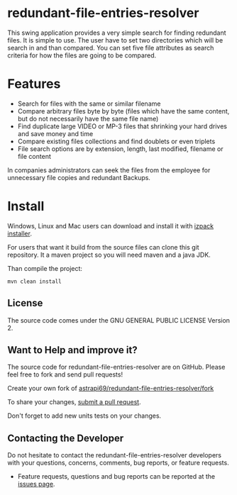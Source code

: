 # redundant-file-entries-resolver

This swing application provides a very simple search for finding
redundant files. It is simple to use. The user have to set two
directories which will be search in and than compared. You can set five file attributes as search criteria for how
the files are going to be compared.

# Features

- Search for files with the same or similar filename
- Compare arbitrary files byte by byte (files which have the same content, but do not necessarily have the same file name) 
- Find duplicate large VIDEO or MP-3 files that shrinking your hard drives and save money and time
- Compare existing files collections and find doublets or even triplets
- File search options are by extension, length, last modified, filename or file content

In companies administrators can seek the files from the employee for unnecessary file copies and redundant Backups.

# Install

Windows, Linux and Mac users can download and install it with [izpack installer](https://sourceforge.net/projects/findsamefiles/files/latest/download).

For users that want it build from the source files can clone this git repository. It a maven project so you will need maven and a java JDK.

Than compile the project:

```
mvn clean install
```

## License

The source code comes under the GNU GENERAL PUBLIC LICENSE Version 2.

## Want to Help and improve it? ###

The source code for redundant-file-entries-resolver are on GitHub. Please feel free to fork and send pull requests!

Create your own fork of [astrapi69/redundant-file-entries-resolver/fork](https://github.com/astrapi69/redundant-file-entries-resolver/fork)

To share your changes, [submit a pull request](https://github.com/astrapi69/redundant-file-entries-resolver/pull/new/master).

Don't forget to add new units tests on your changes.

## Contacting the Developer

Do not hesitate to contact the redundant-file-entries-resolver developers with your questions, concerns, comments, bug reports, or feature requests.
- Feature requests, questions and bug reports can be reported at the [issues page](https://github.com/astrapi69/redundant-file-entries-resolver/issues).



